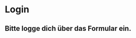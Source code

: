    </head>
    <body>
 <h1>Login</h1>
     <h2>Bitte logge dich über das Formular ein.</h2>
</body>

</html>
